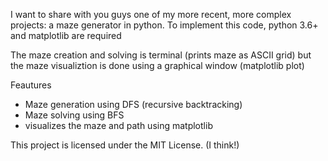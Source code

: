 I want to share with you guys one of my more recent, more complex projects: a maze generator in python. To implement this code, python 3.6+ and matplotlib are required 

The maze creation and solving is terminal (prints maze as ASCII grid) but the maze visualiztion is done using a graphical window (matplotlib plot)

Feautures
- Maze generation using DFS (recursive backtracking)
- Maze solving using BFS
- visualizes the maze and path using matplotlib

This project is licensed under the MIT License. (I think!)

